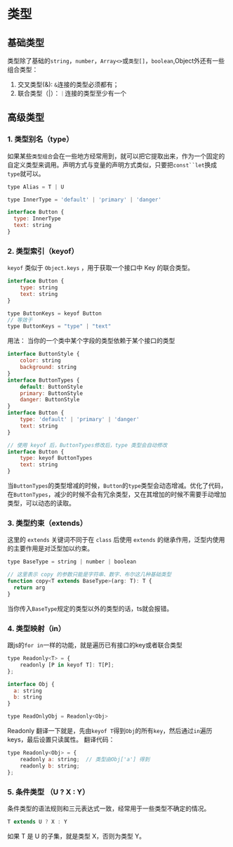 # 类型
## 基础类型
类型除了基础的`string`，`number`，`Array<>`或`类型[]`，`boolean`,Object外还有一些组合类型：
1. 交叉类型(&): `&`连接的类型必须都有；
2. 联合类型（|）：`｜`连接的类型至少有一个

## 高级类型
### 1. 类型别名（type）
如果某些`类型组合`会在一些地方经常用到，就可以把它提取出来，作为一个固定的自定义类型来调用。声明方式与变量的声明方式类似，只要把`const``let`换成`type`就可以。
```js
type Alias = T | U
```
```js
type InnerType = 'default' | 'primary' | 'danger'

interface Button {
  type: InnerType
  text: string
}
```

### 2. 类型索引（keyof）
`keyof` 类似于 `Object.keys` ，用于获取一个接口中 Key 的联合类型。
```js
interface Button {
    type: string
    text: string
}

type ButtonKeys = keyof Button
// 等效于
type ButtonKeys = "type" | "text"
```
用法： 当你的一个类中某个字段的类型依赖于某个接口的类型
```js
interface ButtonStyle {
    color: string
    background: string
}
interface ButtonTypes {
    default: ButtonStyle
    primary: ButtonStyle
    danger: ButtonStyle
}
interface Button {
    type: 'default' | 'primary' | 'danger'
    text: string
}

// 使用 keyof 后，ButtonTypes修改后，type 类型会自动修改 
interface Button {
    type: keyof ButtonTypes
    text: string
}
```
当`ButtonTypes`的类型增减的时候，`Button`的`type`类型会动态增减。优化了代码，在`ButtonTypes`，减少的时候不会有冗余类型，又在其增加的时候不需要手动增加类型，可以动态的读取。

### 3. 类型约束（extends）
这里的 `extends` 关键词不同于在 `class` 后使用 `extends` 的继承作用，泛型内使用的主要作用是对泛型加以约束。
```js
type BaseType = string | number | boolean

// 这里表示 copy 的参数只能是字符串、数字、布尔这几种基础类型
function copy<T extends BaseType>(arg: T): T {
  return arg
}
```
当你传入`BaseType`规定的类型以外的类型的话，ts就会报错。

### 4. 类型映射（in）
跟js的`for in`一样的功能，就是遍历已有接口的key或者联合类型

```js
type Readonly<T> = {
    readonly [P in keyof T]: T[P];
};

interface Obj {
  a: string
  b: string
}

type ReadOnlyObj = Readonly<Obj>

```
Readonly 翻译一下就是，先由`keyof T`得到`Obj`的所有`key`，然后通过`in`遍历keys，最后设置只读属性。
翻译代码：
```js
type Readonly<Obj> = {
    readonly a: string;  // 类型由Obj['a'] 得到
    readonly b: string;
};
```
### 5. 条件类型 （U ? X : Y）
条件类型的语法规则和三元表达式一致，经常用于一些类型不确定的情况。
```js
T extends U ? X : Y
```
如果 T 是 U 的子集，就是类型 X，否则为类型 Y。